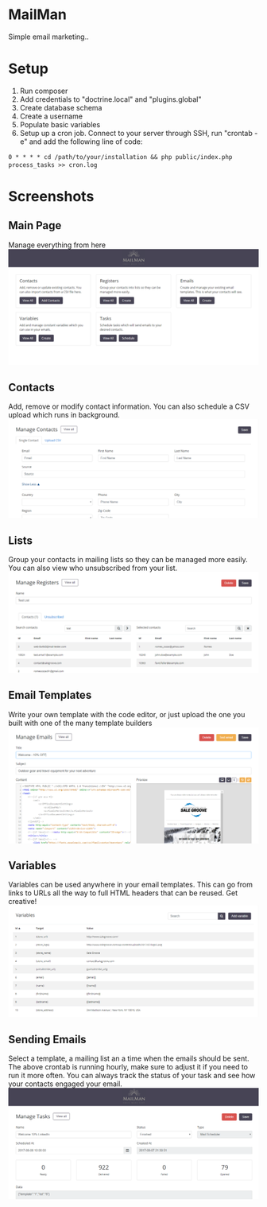 MailMan
=======
Simple email marketing..

Setup
=======
1. Run composer
2. Add credentials to "doctrine.local" and "plugins.global"
3. Create database schema
4. Create a username
5. Populate basic variables
6. Setup up a cron job. Connect to your server through SSH, run "crontab -e" and add the following line of code:

```
0 * * * * cd /path/to/your/installation && php public/index.php process_tasks >> cron.log
```

Screenshots
===========

Main Page
---------
Manage everything from here
![Main Page](/screenshots/mailman.png?raw=true "Main Page")

Contacts
--------
Add, remove or modify contact information. You can also schedule a CSV upload which runs in background.
![Contacts](/screenshots/contact.png?raw=true "Contacts")

Lists
-----
Group your contacts in mailing lists so they can be managed more easily. You can also view who unsubscribed from your list.
![Lists](/screenshots/register.png?raw=true "Lists")

Email Templates
---------------
Write your own template with the code editor, or just upload the one you built with one of the many template builders
![Email Templates](/screenshots/manage.png?raw=true "Email Templates")

Variables
---------
Variables can be used anywhere in your email templates. This can go from links to URLs all the way to full HTML headers that can be reused. Get creative!
![Variables](/screenshots/variables.png?raw=true "Variables")

Sending Emails
--------------
Select a template, a mailing list an a time when the emails should be sent. The above crontab is running hourly, make sure to adjust it if you need to run it more often. You can always track the status of your task and see how your contacts engaged your email.
![Schedule Tasks](/screenshots/task.png?raw=true "Schedule Tasks")

